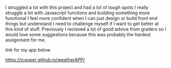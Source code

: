 I struggled a lot with this project and had a lot of tough spots I really struggle a lot with Javascript functions and building something more functional I feel more confident when I can just design or build front end things but understand I need to challenge myself if I want to get better at this kind of stuff. Previously I recieved a lot of good advice from graders so I would love some suggestions because this was probably the hardest assignment for me.


link for my app below

https://jcquper.github.io/weatherAPP/

